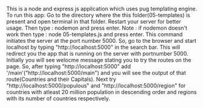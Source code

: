 This is a node and express js application which uses pug templating engine.
 To run this app:
	Go to the directory where the this folder(05-templates) is present and open terminal in that folder.
	Restart your server for better usage.
	Then type : nodemon and press enter.
	Note : if nodemon doesn't work then type : node 05-templates.js and press enter.
	This command initiates the server at the port number 5000.
	So, go to the browser and start localhost by typing "http://localhost:5000" in the search bar.
	This will redirect you the app that is running on the server with portnumber 5000.
	Initially you will see welocme message stating you to try the routes on the page.
	So, after typing "http://localhost:5000" add '/main'("http://localhost:5000/main") and you will see the output of that route(Countries and their Capitals).
	Next try "http://localhost:5000/populous" and "http://localhost:5000/region" for countries with atleast 20 million population in descending order and regions with its number of countries respectively.
 	